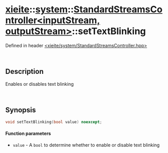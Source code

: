 # [xieite](../../xieite.md)\:\:[system](../../system.md)\:\:[StandardStreamsController\<inputStream, outputStream\>](../StandardStreamsController.md)\:\:setTextBlinking
Defined in header [<xieite/system/StandardStreamsController.hpp>](../../../include/xieite/system/StandardStreamsController.hpp)

&nbsp;

## Description
Enables or disables text blinking

&nbsp;

## Synopsis
```cpp
void setTextBlinking(bool value) noexcept;
```
#### Function parameters
- `value` - A `bool` to determine whether to enable or disable text blinking
